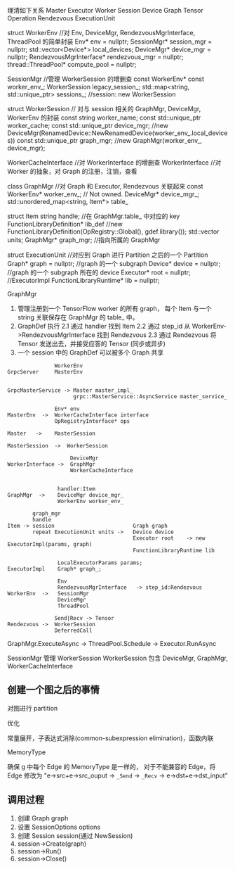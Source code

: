 
理清如下关系
Master
Executor
Worker
Session
Device
Graph
Tensor
Operation
Rendezvous
ExecutionUnit


struct WorkerEnv //对 Env, DeviceMgr, RendezvousMgrInterface, ThreadPool 的简单封装
  Env* env = nullptr;
  SessionMgr* session_mgr = nullptr;
  std::vector<Device*> local_devices;
  DeviceMgr* device_mgr = nullptr;
  RendezvousMgrInterface* rendezvous_mgr = nullptr;
  thread::ThreadPool* compute_pool = nullptr;

SessionMgr //管理 WorkerSession 的增删查
  const WorkerEnv* const worker_env_;
  WorkerSession legacy_session_;
  std::map<string, std::unique_ptr<WorkerSession>> sessions_; //session: new WorkerSession

struct WorkerSession // 对与 session 相关的 GraphMgr, DeviceMgr, WorkerEnv 的封装
  const string worker_name;
  const std::unique_ptr<WorkerCacheInterface> worker_cache;
  const std::unique_ptr<DeviceMgr> device_mgr; //new DeviceMgr(RenamedDevice::NewRenamedDevice(worker_env_.local_devices))
  const std::unique_ptr<GraphMgr> graph_mgr; //new GraphMgr(worker_env_, device_mgr);

WorkerCacheInterface //对  WorkerInterface 的增删查
WorkerInterface //对  Worker 的抽象，对 Graph 的注册，注销，查看

class GraphMgr //对 Graph 和 Executor, Rendezvous 关联起来
  const WorkerEnv* worker_env_;             // Not owned.
  DeviceMgr* device_mgr_;
  std::unordered_map<string, Item*> table_

struct Item
    string handle; //在 GraphMgr.table_ 中对应的 key
    FunctionLibraryDefinition* lib_def //new FunctionLibraryDefinition(OpRegistry::Global(), gdef.library());
    std::vector<ExecutionUnit> units;
    GraphMgr* graph_mgr; //指向所属的 GraphMgr

struct ExecutionUnit //对应到  Graph 进行  Partition 之后的一个 Partition
    Graph* graph = nullptr; //graph 的一个 subgraph
    Device* device = nullptr; //graph 的一个 subgraph 所在的 device
    Executor* root = nullptr; //ExecutorImpl
    FunctionLibraryRuntime* lib = nullptr;


GraphMgr

1. 管理注册到一个 TensorFlow worker 的所有 graph， 每个 Item 与一个 string 关联保存在 GraphMgr 的 table_ 中。
2. GraphDef 执行
2.1 通过 handler 找到 Item
2.2 通过 step_id 从 WorkerEnv->RendezvousMgrInterface  找到  Rendezvous
2.3 通过 Rendezvous  将 Tensor 发送出去，并接受应答的 Tensor (同步或异步)
3. 一个  session 中的 GraphDef 可以被多个 Graph 共享



```
               WorkerEnv
GrpcServer     MasterEnv


GrpcMasterService -> Master master_impl_
                     grpc::MasterService::AsyncService master_service_

               Env* env
MasterEnv  ->  WorkerCacheInterface interface
               OpRegistryInterface* ops

Master   ->    MasterSession

MasterSession  ->  WorkerSession

                    DeviceMgr
WorkerInterface ->  GraphMgr
                    WorkerCacheInterface


                handler:Item
GraphMgr  ->    DeviceMgr device_mgr_
                WorkerEnv worker_env_

        graph_mgr
        handle
Item -> session                         Graph graph
        repeat ExecutionUnit units ->   Device device
                                        Executor root    -> new ExecutorImpl(params, graph)
                                        FunctionLibraryRuntime lib

                LocalExecutorParams params;
ExecutorImpl    Graph* graph_;

                Env
                RendezvousMgrInterface   -> step_id:Rendezvous
WorkerEnv  ->   SessionMgr
                DeviceMgr
                ThreadPool

               Send|Recv -> Tensor
Rendezvous ->  WorkerSession
               DeferredCall
```

GraphMgr.ExecuteAsync ->  ThreadPool.Schedule -> Executor.RunAsync

SessionMgr 管理 WorkerSession
WorkerSession 包含  DeviceMgr, GraphMgr, WorkerCacheInterface


## 创建一个图之后的事情

对图进行 partition

优化

常量展开，子表达式消除(common-subexpression elimination)，函数内联

MemoryType

确保 g 中每个 Edge 的 MemoryType 是一样的， 对于不能兼容的 Edge，将 Edge 修改为 "e->src+e->src_ouput -> `_Send` -> `_Recv` -> e->dst+e->dst_input"

## 调用过程

1. 创建 Graph graph
2. 设置 SessionOptions options
3. 创建 Session session(通过 NewSession)
4. session->Create(graph)
5. session->Run()
6. session->Close()
